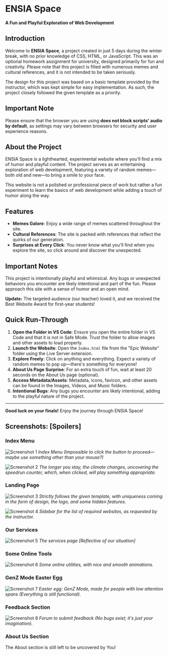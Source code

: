 # ENSIA Space

**A Fun and Playful Exploration of Web Development**

## Introduction
Welcome to **ENSIA Space**, a project created in just 5 days during the winter break, with no prior knowledge of CSS, HTML, or JavaScript. This was an optional homework assignment for university, designed primarily for fun and creativity. Please note that this project is filled with numerous memes and cultural references, and it is not intended to be taken seriously.

The design for this project was based on a basic template provided by the instructor, which was kept simple for easy implementation. As such, the project closely followed the given template as a priority.

## Important Note
Please ensure that the browser you are using **does not block scripts' audio by default**, as settings may vary between browsers for security and user experience reasons.

## About the Project
ENSIA Space is a lighthearted, experimental website where you'll find a mix of humor and playful content. The project serves as an entertaining exploration of web development, featuring a variety of random memes—both old and new—to bring a smile to your face.

This website is not a polished or professional piece of work but rather a fun experiment to learn the basics of web development while adding a touch of humor along the way.

## Features
- **Memes Galore**: Enjoy a wide range of memes scattered throughout the site.
- **Cultural References**: The site is packed with references that reflect the quirks of our generation.
- **Surprises at Every Click**: You never know what you'll find when you explore the site, so click around and discover the unexpected.

## Important Notes
This project is intentionally playful and whimsical. Any bugs or unexpected behaviors you encounter are likely intentional and part of the fun. Please approach this site with a sense of humor and an open mind.

**Update:** The targeted audience (our teacher) loved it, and we received the Best Website Award for first-year students!

## Quick Run-Through

1. **Open the Folder in VS Code**: Ensure you open the entire folder in VS Code and that it is not in Safe Mode. Trust the folder to allow images and other assets to load properly.
2. **Launch the Website**: Open the `Index.html` file from the "Epic Website" folder using the Live Server extension.
3. **Explore Freely**: Click on anything and everything. Expect a variety of random memes to pop up—there's something for everyone!
4. **About Us Page Surprise**: For an extra touch of fun, wait at least 20 seconds on the About Us page (optional).
5. **Access Metadata/Assets**: Metadata, icons, favicon, and other assets can be found in the Images, Videos, and Music folders.
6. **Intentional Bugs**: Any bugs you encounter are likely intentional, adding to the playful nature of the project.

---

**Good luck on your finals!** Enjoy the journey through ENSIA Space!

## Screenshots: [Spoilers]

### Index Menu
![Screenshot 1](Screenshots/w1.png)
*Index Menu (Impossible to click the button to proceed—maybe use something other than your mouse?)*

![Screenshot 2](Screenshots/w2.png)
*The longer you stay, the climate changes, uncovering the speedrun counter, which, when clicked, will play something appropriate.*

### Landing Page
![Screenshot 3](Screenshots/w3.png)
*Strictly follows the given template, with uniqueness coming in the form of design, the logo, and some hidden features.*

![Screenshot 4](Screenshots/w4.png)
*Sidebar for the list of required websites, as requested by the instructor.*

### Our Services
![Screenshot 5](Screenshots/w5.png)
*The services page [Reflective of our situation]*

### Some Online Tools
![Screenshot 6](Screenshots/w6.png)
*Some online utilities, with nice and smooth animations.*

### GenZ Mode Easter Egg
![Screenshot 7](Screenshots/w7.png)
*Easter egg: GenZ Mode, made for people with low attention spans (Everything is still functional).*

### Feedback Section
![Screenshot 8](Screenshots/w8.png)
*Forum to submit feedback (No bugs exist; it's just your imagination).*

### About Us Section

The About section is still left to be uncovered by You!